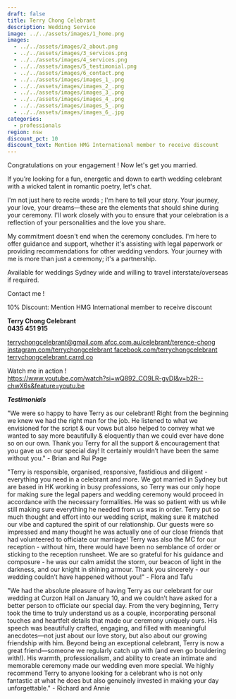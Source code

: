 ```yaml
---
draft: false
title: Terry Chong Celebrant
description: Wedding Service
image: ../../assets/images/1_home.png
images:
  - ../../assets/images/2_about.png
  - ../../assets/images/3_services.png
  - ../../assets/images/4_services.png
  - ../../assets/images/5_testimonial.png
  - ../../assets/images/6_contact.png
  - ../../assets/images/images_1_.png
  - ../../assets/images/images_2_.png
  - ../../assets/images/images_3_.png
  - ../../assets/images/images_4_.png
  - ../../assets/images/images_5_.png
  - ../../assets/images/images_6_.jpg
categories:
  - professionals
region: nsw
discount_pct: 10
discount_text: Mention HMG International member to receive discount
---
```

Congratulations on your engagement ! Now let's get you married.

If you’re looking for a fun, energetic and down to earth wedding celebrant with a wicked talent in romantic poetry, let's chat.

I'm not just here to recite words ; I'm here to tell your story. Your journey, your love, your dreams—these are the elements that should shine during your ceremony. I'll work closely with you to ensure that your celebration is a reflection of your personalities and the love you share.

My commitment doesn't end when the ceremony concludes. I'm here to offer guidance and support, whether it's assisting with legal paperwork or providing recommendations for other wedding vendors. Your journey with me is more than just a ceremony; it's a partnership.

Available for weddings Sydney wide and willing to travel interstate/overseas if required. 

Contact me !

10% Discount: Mention HMG International member to receive discount

**Terry Chong Celebrant**\
**0435 451 915**  

[terrychongcelebrant@gmail.com ](mailto:terrychongcelebrant@gmail.com)[afcc.com.au/celebrant/terence-chong ](http://afcc.com.au/celebrant/terence-chong)[instagram.com/terrychongcelebrant ](http://instagram.com/terrychongcelebrant)[](http://instagram.com/terrychongcelebrant)[facebook.com/terrychongcelebrant ](http://facebook.com/terrychongcelebrant)[terrychongcelebrant.carrd.co](http://terrychongcelebrant.carrd.co)

Watch me in action !\
<https://www.youtube.com/watch?si=wQ892_CO9LR-gvDI&v=b2R--chwX6s&feature=youtu.be>

***Testimonials***

"We were so happy to have Terry as our celebrant! Right from the beginning we knew we had the right man for the job. He listened to what we envisioned for the script & our vows but also helped to convey what we wanted to say more beautifully & eloquently than we could ever have done so on our own. Thank you Terry for all the support & encouragement that you gave us on our special day! It certainly wouldn’t have been the same without you." - Brian and Rui Page

"Terry is responsible, organised, responsive, fastidious and diligent - everything you need in a celebrant and more. We got married in Sydney but are based in HK working in busy professions, so Terry was our only hope for making sure the legal papers and wedding ceremony would proceed in accordance with the necessary formalities. He was so patient with us while still making sure everything he needed from us was in order. Terry put so much thought and effort into our wedding script, making sure it matched our vibe and captured the spirit of our relationship. Our guests were so impressed and many thought he was actually one of our close friends that had volunteered to officiate our marriage! Terry was also the MC for our reception - without him, there would have been no semblance of order or sticking to the reception runsheet. We are so grateful for his guidance and composure - he was our calm amidst the storm, our beacon of light in the darkness, and our knight in shining armour. Thank you sincerely - our wedding couldn’t have happened without you!" - Flora and Tafu

"We had the absolute pleasure of having Terry as our celebrant for our wedding at Curzon Hall on January 10, and we couldn’t have asked for a better person to officiate our special day. From the very beginning, Terry took the time to truly understand us as a couple, incorporating personal touches and heartfelt details that made our ceremony uniquely ours. His speech was beautifully crafted, engaging, and filled with meaningful anecdotes—not just about our love story, but also about our growing friendship with him. Beyond being an exceptional celebrant, Terry is now a great friend—someone we regularly catch up with (and even go bouldering with!). His warmth, professionalism, and ability to create an intimate and memorable ceremony made our wedding even more special. We highly recommend Terry to anyone looking for a celebrant who is not only fantastic at what he does but also genuinely invested in making your day unforgettable." - Richard and Annie

